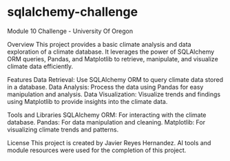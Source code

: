 # sqlalchemy-challenge
Module 10 Challenge - University Of Oregon


Overview
This project provides a basic climate analysis and data exploration of a climate database. It leverages the power of SQLAlchemy ORM queries, Pandas, and Matplotlib to retrieve, manipulate, and visualize climate data efficiently.

Features
Data Retrieval: Use SQLAlchemy ORM to query climate data stored in a database.
Data Analysis: Process the data using Pandas for easy manipulation and analysis.
Data Visualization: Visualize trends and findings using Matplotlib to provide insights into the climate data.

Tools and Libraries
SQLAlchemy ORM: For interacting with the climate database.
Pandas: For data manipulation and cleaning.
Matplotlib: For visualizing climate trends and patterns.

License
This project is created by Javier Reyes Hernandez. AI tools and module resources were used for the completion of this project.
